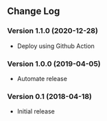## Change Log
### Version 1.1.0 (2020-12-28)
- Deploy using Github Action
### Version 1.0.0 (2019-04-05)
- Automate release
### Version 0.1 (2018-04-18)
- Initial release
